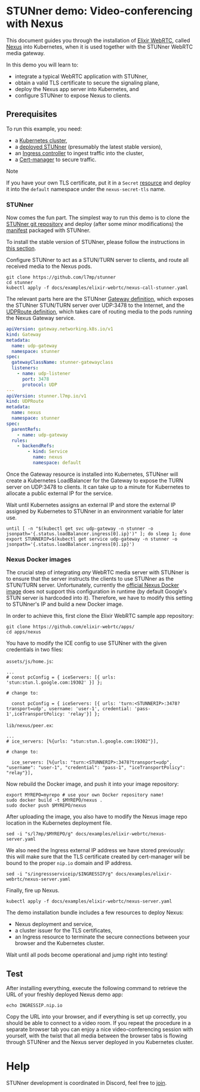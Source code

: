 # STUNner demo: Video-conferencing with Nexus

This document guides you through the installation of [Elixir WebRTC](https://elixir-webrtc.org/), called [Nexus](https://github.com/elixir-webrtc/apps/tree/master/nexus) into Kubernetes, when it is used together with the STUNner WebRTC media gateway.

In this demo you will learn to:

- integrate a typical WebRTC application with STUNner,
- obtain a valid TLS certificate to secure the signaling plane,
- deploy the Nexus app server into Kubernetes, and
- configure STUNner to expose Nexus to clients.

## Prerequisites

To run this example, you need:
* a [Kubernetes cluster](../../INSTALL.md#prerequisites),
* a [deployed STUNner](../../INSTALL.md#installation-1) (presumably the latest stable version),
* an [Ingress controller](../TLS.md#ingress) to ingest traffic into the cluster,
* a [Cert-manager](../TLS.md#cert-manager) to secure traffic.

> [!NOTE]
>
> If you have your own TLS certificate, put it in a `Secret` [resource](https://kubernetes.io/docs/concepts/configuration/secret/) and deploy it into the `default` namespace under the `nexus-secret-tls` name.

### STUNner

Now comes the fun part. The simplest way to run this demo is to clone the [STUNner git repository](https://github.com/l7mp/stunner) and deploy (after some minor modifications) the [manifest](livekit-server.yaml) packaged with STUNner.

To install the stable version of STUNner, please follow the instructions in [this section](../../INSTALL.md#installation-1).

Configure STUNner to act as a STUN/TURN server to clients, and route all received media to the Nexus pods.

```console
git clone https://github.com/l7mp/stunner
cd stunner
kubectl apply -f docs/examples/elixir-webrtc/nexus-call-stunner.yaml
```

The relevant parts here are the STUNner [Gateway definition](../../GATEWAY.md#gateway), which exposes the STUNner STUN/TURN server over UDP:3478 to the Internet, and the [UDPRoute definition](../../GATEWAY.md#udproute), which takes care of routing media to the pods running the Nexus Gateway service.

```yaml
apiVersion: gateway.networking.k8s.io/v1
kind: Gateway
metadata:
  name: udp-gateway
  namespace: stunner
spec:
  gatewayClassName: stunner-gatewayclass
  listeners:
    - name: udp-listener
      port: 3478
      protocol: UDP
---
apiVersion: stunner.l7mp.io/v1
kind: UDPRoute
metadata:
  name: nexus
  namespace: stunner
spec:
  parentRefs:
    - name: udp-gateway
  rules:
    - backendRefs:
        - kind: Service
          name: nexus
          namespace: default
```

Once the Gateway resource is installed into Kubernetes, STUNner will create a Kubernetes LoadBalancer for the Gateway to expose the TURN server on UDP:3478 to clients. It can take up to a minute for Kubernetes to allocate a public external IP for the service.

Wait until Kubernetes assigns an external IP and store the external IP assigned by Kubernetes to
STUNner in an environment variable for later use.

```console
until [ -n "$(kubectl get svc udp-gateway -n stunner -o jsonpath='{.status.loadBalancer.ingress[0].ip}')" ]; do sleep 1; done
export STUNNERIP=$(kubectl get service udp-gateway -n stunner -o jsonpath='{.status.loadBalancer.ingress[0].ip}')
```
### Nexus Docker images

The crucial step of integrating *any* WebRTC media server with STUNner is to ensure that the server instructs the clients to use STUNner as the STUN/TURN server.
Unfortunately, currently the [official Nexus Docker image](ghcr.io/elixir-webrtc/apps/nexus) does not support this configuration in runtime (by default Google's STUN server is hardcoded into it).
Therefore, we have to modify this setting to STUNner's IP and build a new Docker image.

In order to achieve this, first clone the Elixir WebRTC sample app repository:

```console
git clone https://github.com/elixir-webrtc/apps/
cd apps/nexus
```

You have to modify the ICE config to use STUNner with the given credentials in two files:

`assets/js/home.js`:
```
...
# const pcConfig = { iceServers: [{ urls: 'stun:stun.l.google.com:19302' }] };

# change to:

  const pcConfig = { iceServers: [{ urls: 'turn:<STUNNERIP>:3478?transport=udp', username: 'user-1', credential: 'pass-1',iceTransportPolicy: 'relay'}] };
```

`lib/nexus/peer.ex`:
```
...
# ice_servers: [%{urls: "stun:stun.l.google.com:19302"}],

# change to:

  ice_servers: [%{urls: "turn:<STUNNERIP>:3478?transport=udp", "username": "user-1", "credential": "pass-1", "iceTransportPolicy": "relay"}],
```

Now rebuild the Docker image, and push it into your image repository:
```
export MYREPO=myrepo # use your own Docker repository name!
sudo docker build -t $MYREPO/nexus .
sudo docker push $MYREPO/nexus
```

After uploading the image, you also have to modify the Nexus image repo location in the Kubernetes deployment file.

```console
sed -i "s/l7mp/$MYREPO/g" docs/examples/elixir-webrtc/nexus-server.yaml
```

We also need the Ingress external IP address we have stored previously: this will make sure that the TLS certificate created by cert-manager will be bound to the proper `nip.io` domain and IP address.

```console
sed -i "s/ingressserviceip/$INGRESSIP/g" docs/examples/elixir-webrtc/nexus-server.yaml
```

Finally, fire up Nexus.

```console
kubectl apply -f docs/examples/elixir-webrtc/nexus-server.yaml
```

The demo installation bundle includes a few resources to deploy Nexus:

- Nexus deployment and service,
- a cluster issuer for the TLS certificates,
- an Ingress resource to terminate the secure connections between your browser and the Kubernetes cluster.

Wait until all pods become operational and jump right into testing!

## Test

After installing everything, execute the following command to retrieve the URL of your freshly deployed Nexus demo app:

```console
echo INGRESSIP.nip.io
```

Copy the URL into your browser, and if everything is set up correctly, you should be able to connect to a video room. If you repeat the procedure in a separate browser tab you can enjoy a nice video-conferencing session with yourself, with the twist that all media between the browser tabs is flowing through STUNner and the Nexus server deployed in you Kubernetes cluster.

# Help

STUNner development is coordinated in Discord, feel free to [join](https://discord.gg/DyPgEsbwzc).